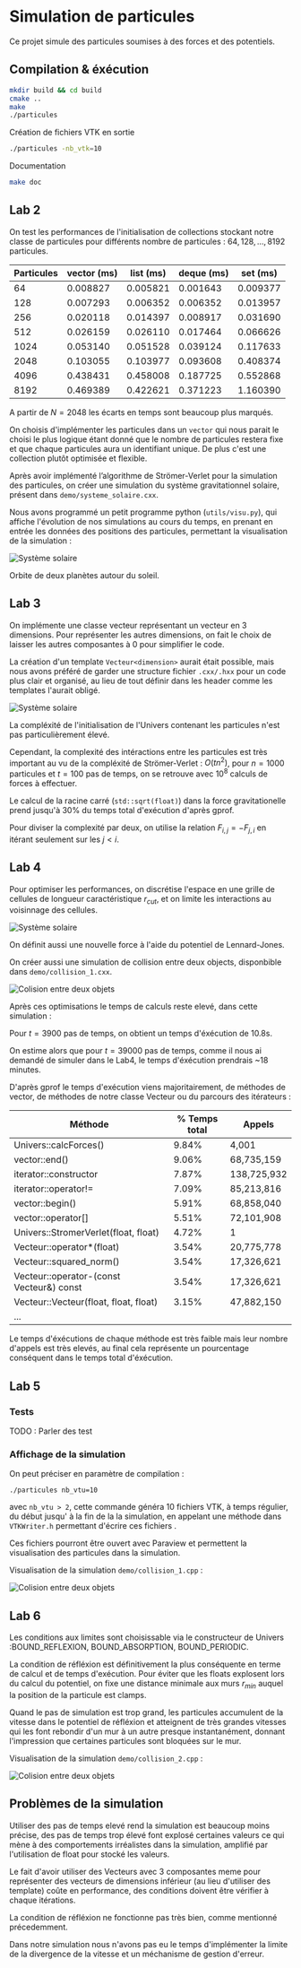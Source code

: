 # Simulation de particules

Ce projet simule des particules soumises à des forces et des potentiels.


## Compilation &  éxécution

```bash
mkdir build && cd build
cmake ..
make
./particules
``` 

Création de fichiers VTK en sortie
```bash
./particules -nb_vtk=10
``` 

Documentation
```bash
make doc
``` 




## Lab 2

On test les performances de l'initialisation de  collections stockant notre classe de particules pour différents nombre de particules : $64, 128, . . . , 8192$ particules. 


| Particules | vector (ms) | list (ms) | deque (ms) | set (ms)   |
|------------|-------------|-----------|------------|------------|
| 64         | 0.008827    | 0.005821  | 0.001643   | 0.009377   |
| 128        | 0.007293    | 0.006352  | 0.006352   | 0.013957   |
| 256        | 0.020118    | 0.014397  | 0.008917   | 0.031690   |
| 512        | 0.026159    | 0.026110  | 0.017464   | 0.066626   |
| 1024       | 0.053140    | 0.051528  | 0.039124   | 0.117633   |
| 2048       | 0.103055    | 0.103977  | 0.093608   | 0.408374   |
| 4096       | 0.438431    | 0.458008  | 0.187725   | 0.552868   |
| 8192       | 0.469389    | 0.422621  | 0.371223   | 1.160390   |


A partir de $N = 2048$ les écarts en temps sont beaucoup plus marqués.

On choisis d'implémenter les particules dans un ```vector``` qui nous parait le choisi le plus logique étant donné que le nombre de particules restera fixe et que chaque particules aura un identifiant unique. De plus c'est une collection plutôt optimisée et flexible.

Après avoir implémenté l’algorithme de Strömer-Verlet pour la simulation des particules, on créer une simulation du système gravitationnel solaire, présent dans `demo/systeme_solaire.cxx`.

Nous avons programmé un petit programme python (`utils/visu.py`), qui affiche l'évolution de nos simulations au cours du temps, en prenant en entrée les données des positions des particules, permettant la visualisation de la simulation : 

![Système solaire](utils/readme_img/systeme_solaire.png)

Orbite de deux planètes autour du soleil.

## Lab 3

On implémente une classe vecteur représentant un vecteur en 3 dimensions.
Pour représenter les autres dimensions, on fait le choix de laisser les autres composantes à 0 pour simplifier le code.

La création d'un template ```Vecteur<dimension>``` aurait était possible, mais nous avons préféré de garder une structure fichier `.cxx/.hxx` pour un code plus clair et organisé, au lieu de tout définir dans les header comme les templates l'aurait obligé.

![Système solaire](utils/readme_img/vecteur.png)



La compléxité de l'initialisation de l'Univers contenant les particules n'est pas particulièrement élevé.

Cependant, la complexité des intéractions entre les particules est très important au vu de la compléxité de Strömer-Verlet : $O(tn^2)$, pour $n=1000$ particules et $t=100$ pas de temps, on se retrouve avec $10^8$ calculs de forces à effectuer.

Le calcul de la racine carré (`std::sqrt(float)`) dans la force gravitationelle prend jusqu'à 30% du temps total d'exécution d'après gprof.

Pour diviser la complexité par deux, on utilise la relation $F_{i,j} = -F_{j,i}$ en itérant seulement sur les $j < i$.




## Lab 4

Pour optimiser les performances, on discrétise l'espace en une grille de cellules de longueur caractéristique $r_{cut}$, et on limite les interactions au voisinnage des cellules.

![Système solaire](utils/readme_img/cellule.png)


On définit aussi une nouvelle force à l'aide du potentiel de Lennard-Jones.

On créer aussi une simulation de collision entre deux objects, disponbible dans `demo/collision_1.cxx`.

![Colision entre deux objets](utils/readme_img/collision_1.png)

Après ces optimisations le temps de calculs reste elevé, dans cette simulation : 

Pour $t=3900$ pas de temps, on obtient un temps d'éxécution de 10.8s.

On estime alors que pour $t=39 000$ pas de temps, comme il nous ai demandé de simuler dans le Lab4, le temps d'éxécution prendrais ~18 minutes.

D'après gprof le temps d'exécution viens majoritairement, de méthodes de vector, de méthodes de notre classe Vecteur ou du parcours des itérateurs : 

| Méthode                                   | % Temps total | Appels        |
|-------------------------------------------|---------------|---------------|
| Univers::calcForces()                     | 9.84%         | 4,001         |
| vector::end()                             | 9.06%         | 68,735,159    |
| iterator::constructor                     | 7.87%         | 138,725,932   |
| iterator::operator!=                      | 7.09%         | 85,213,816    |
| vector::begin()                           | 5.91%         | 68,858,040    |
| vector<Particule>::operator[]             | 5.51%         | 72,101,908    |
| Univers::StromerVerlet(float, float)      | 4.72%         | 1             |
| Vecteur::operator*(float)                 | 3.54%         | 20,775,778    |
| Vecteur::squared_norm()                   | 3.54%         | 17,326,621    |
| Vecteur::operator-(const Vecteur&) const  | 3.54%         | 17,326,621    |
| Vecteur::Vecteur(float, float, float)     | 3.15%         | 47,882,150    | 
| ... | 

Le temps d'éxécutions de chaque méthode est très faible mais leur nombre d'appels est très elevés, au final cela représente un pourcentage conséquent dans le temps total d'éxécution.

## Lab 5

### Tests

TODO : Parler des test


### Affichage de la simulation

On peut préciser en paramètre de compilation : 

```shell
./particules nb_vtu=10
```

avec ```nb_vtu > 2```, cette commande généra 10 fichiers VTK, à temps régulier, du début jusqu' à la fin de la la simulation, en appelant une méthode dans `VTKWriter.h` permettant d'écrire ces fichiers .

Ces fichiers pourront être ouvert avec Paraview et permettent la visualisation des particules dans la simulation.

Visualisation de la simulation `demo/collision_1.cpp` : 


![Colision entre deux objets](utils/readme_img/collision_1b.png)




## Lab 6

Les conditions aux limites sont choisissable via le constructeur de Univers :BOUND_REFLEXION, BOUND_ABSORPTION, BOUND_PERIODIC.

La condition de réfléxion est définitivement la plus conséquente en terme de calcul et de temps d'exécution. Pour éviter que les floats explosent lors du calcul du potentiel, on fixe une distance minimale  aux murs $r_{min}$ auquel la position de la particule est clamps.

Quand le pas de simulation est trop grand, les particules accumulent de la vitesse dans le potentiel de réfléxion et atteignent de très grandes vitesses qui les font rebondir d'un mur à un autre presque instantanément, donnant l'impression que certaines particules sont bloquées sur le mur. 



Visualisation de la simulation `demo/collision_2.cpp` : 

![Colision entre deux objets](utils/readme_img/collision_2.png)

## Problèmes de la simulation

Utiliser des pas de temps elevé rend la simulation est beaucoup moins précise, des pas de temps trop élevé font explosé certaines valeurs ce qui mène à des comportements irréalistes dans la simulation, amplifié par l'utilisation de float pour stocké les valeurs.

Le fait d'avoir utiliser des Vecteurs avec 3 composantes meme pour représenter des vecteurs de dimensions inférieur (au lieu d'utiliser des template) coûte en performance, des conditions doivent être vérifier à chaque itérations.

La condition de réfléxion ne fonctionne pas très bien, comme mentionné précedemment.

Dans notre simulation nous n'avons pas eu le temps d'implémenter la limite de la divergence de la vitesse et un méchanisme de gestion d'erreur.
